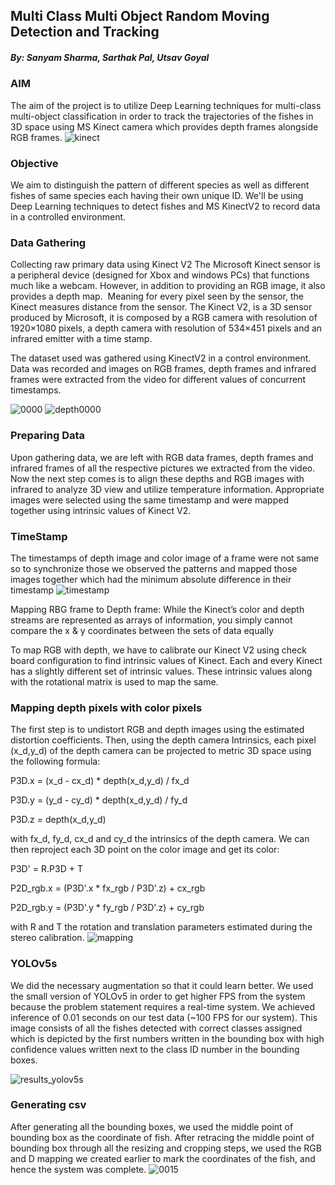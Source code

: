 <h2>Multi Class Multi Object Random Moving Detection and Tracking</h2>
<h5>By: Sanyam Sharma, Sarthak Pal, Utsav Goyal</h5>

<h3>AIM</h3>
 
The aim of the project is to utilize Deep Learning techniques for multi-class multi-object classification in order to track the trajectories of the fishes in 3D space using MS Kinect camera which provides depth frames alongside RGB frames.
![kinect](https://user-images.githubusercontent.com/41481020/110101933-2dc9d580-7dca-11eb-8dad-2e6e2b228339.png)


<h3>Objective</h3>
 
We aim to distinguish the pattern of different species as well as different fishes of same species each having their own unique ID. We'll be using Deep Learning techniques to detect fishes and MS KinectV2 to record data in a controlled environment.


<h3>Data Gathering</h3>
 
Collecting raw primary data using Kinect V2
The Microsoft Kinect sensor is a peripheral device (designed for Xbox and windows PCs) that functions much like a webcam. However, in addition to providing an RGB image, it also provides a depth map. 
Meaning for every pixel seen by the sensor, the Kinect measures distance from the sensor. The Kinect V2, is a 3D sensor produced by Microsoft, it is composed by a RGB camera with resolution of 1920×1080 pixels, a depth camera with resolution of 534×451 pixels and an infrared emitter with a time stamp. 

The dataset used was gathered using KinectV2 in a control environment. Data was recorded and images on RGB frames, depth frames and infrared frames were extracted from the video for different values of concurrent timestamps.


![0000](https://user-images.githubusercontent.com/41481020/110102410-c2343800-7dca-11eb-970a-fde0f3489c4d.jpg)
![depth0000](https://user-images.githubusercontent.com/41481020/110102456-d0825400-7dca-11eb-9b6b-d58138f65bcc.jpg)

<h3>Preparing Data</h3>
 
Upon gathering data, we are left with RGB data frames, depth frames and infrared frames of all the respective pictures we extracted from the video. Now the next step comes is to align these depths and RGB images with infrared to analyze 3D view and utilize temperature information. Appropriate images were selected using the same timestamp and were mapped together using intrinsic values of Kinect V2.


<h3>TimeStamp</h3>
 
The timestamps of depth image and color image of a frame were not same so to synchronize those we observed the patterns and mapped those images together which had the minimum absolute difference in their timestamp
![timestamp](https://user-images.githubusercontent.com/41481020/110102111-61a4fb00-7dca-11eb-9259-4a78b9eec798.png)

Mapping RBG frame to Depth frame:
While the Kinect’s color and depth streams are represented as arrays of information, you simply cannot compare the x & y coordinates between the sets of data equally

To map RGB with depth, we have to calibrate our Kinect V2 using check board configuration to find intrinsic values of Kinect. Each and every Kinect has a slightly different set of intrinsic values. These intrinsic values along with the rotational matrix is used to map the same.

<h3>Mapping depth pixels with color pixels</h3>
 
The first step is to undistort RGB and depth images using the estimated distortion coefficients. Then, using the depth camera Intrinsics, each pixel (x_d,y_d) of the depth camera can be projected to metric 3D space using the following formula:

P3D.x = (x_d - cx_d) * depth(x_d,y_d) / fx_d

P3D.y = (y_d - cy_d) * depth(x_d,y_d) / fy_d

P3D.z = depth(x_d,y_d)

with fx_d, fy_d, cx_d and cy_d the intrinsics of the depth camera.
We can then reproject each 3D point on the color image and get its color:

P3D' = R.P3D + T

P2D_rgb.x = (P3D'.x * fx_rgb / P3D'.z) + cx_rgb

P2D_rgb.y = (P3D'.y * fy_rgb / P3D'.z) + cy_rgb

with R and T the rotation and translation parameters estimated during the stereo calibration.
![mapping](https://user-images.githubusercontent.com/41481020/110102028-4639f000-7dca-11eb-95e4-df3732d63e2f.png)


<h3>YOLOv5s</h3>
 
We did the necessary augmentation so that it could learn better. We used the small version of YOLOv5 in order to get higher FPS from the system because the problem statement requires a real-time system. We achieved inference of 0.01 seconds on our test data (~100 FPS for our system).
This image consists of all the fishes detected with correct classes assigned which is depicted by the first numbers written in the bounding box with high confidence values written next to the class ID number in the bounding boxes. 

![results_yolov5s](https://user-images.githubusercontent.com/41481020/110102572-f4de3080-7dca-11eb-86a5-2486b50e72b7.png)


<h3> Generating csv</h3>
 
 After generating all the bounding boxes, we used the middle point of bounding box as the coordinate of fish. After retracing the middle point of bounding box through all the resizing and cropping steps, we used the RGB and D mapping we created earlier to mark the coordinates of the fish, and hence the system was complete.
 ![0015](https://user-images.githubusercontent.com/41481020/110102748-29ea8300-7dcb-11eb-8c3b-af0079238c5a.jpg)
 
 

